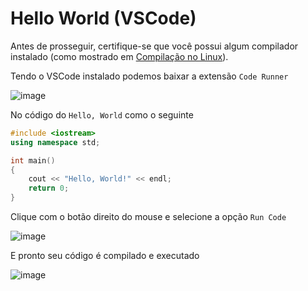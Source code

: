 # Hello World (VSCode)

Antes de prosseguir, certifique-se que você possui algum compilador instalado (como mostrado em [Compilação no Linux](https://github.com/barrafas/Monitoria_ED/blob/main/Tutoriais/Compila%C3%A7%C3%A3o%20no%20Linux.md)).

Tendo o VSCode instalado podemos baixar a extensão `Code Runner`

![image](https://user-images.githubusercontent.com/61877847/219743160-d65d70d3-b28f-40e0-a44d-5d86022535e2.png)

No código do `Hello, World` como o seguinte 

```cpp
#include <iostream>
using namespace std;

int main() 
{
    cout << "Hello, World!" << endl;
    return 0;
}
```

Clique com o botão direito do mouse e selecione a opção `Run Code`

![image](https://user-images.githubusercontent.com/61877847/219743738-046080ef-464c-4752-a9c0-4dafd14f9b77.png)

E pronto seu código é compilado e executado

![image](https://user-images.githubusercontent.com/61877847/219744465-2770d7f6-c680-4a00-9135-31c50380f0cb.png)
